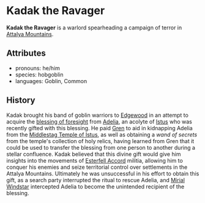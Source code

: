 # Kadak the Ravager

**Kadak the Ravager** is a warlord spearheading a campaign of terror in [Attalya Mountains](../../../../mote/esterfell/lenya/attalya-mountains).

## Attributes

- pronouns: he/him
- species: hobgoblin
- languages: Goblin, Common

## History

Kadak brought his band of goblin warriors to [Edgewood](../../edgewood) in an attempt to acquire the [blessing of foresight](../../../../supernatural-gifts/blessing-of-foresight.md) from [Adelia](../adelia), an acolyte of [Istus](../../../../pantheon/istus) who was recently gifted with this blessing. He paid [Gren](../gren) to aid in kidnapping Adelia from the [Middlestag Temple of Istus](../../edgewood/middlestag-temple-of-istus), as well as obtaining a _wand of secrets_ from the temple's collection of holy relics, having learned from Gren that it could be used to transfer the blessing from one person to another during a stellar confluence. Kadak believed that this divine gift would give him insights into the movements of [Esterfell Accord](../../) militia, allowing him to conquer his enemies and seize territorial control over settlements in the Attalya Mountains. Ultimately he was unsuccessful in his effort to obtain this gift, as a search party interrupted the ritual to rescue Adelia, and [Mírial Windstar](../../../verdancy/citizenry/mirial-windstar) intercepted Adelia to become the unintended recipient of the blessing.
